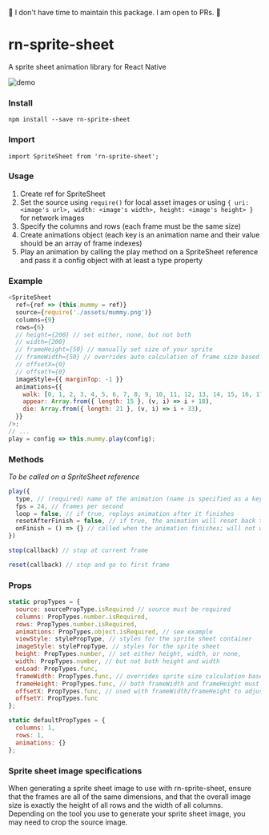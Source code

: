 🚨 I don't have time to maintain this package. I am open to PRs. 🚨

# rn-sprite-sheet

A sprite sheet animation library for React Native

![demo](https://media.giphy.com/media/xjyRCqzjQhyoartPCq/giphy.gif)

### Install

`npm install --save rn-sprite-sheet`

### Import

`import SpriteSheet from 'rn-sprite-sheet';`

### Usage

1.  Create ref for SpriteSheet
2.  Set the source using `require()` for local asset images or using `{ uri: <image's url>, width: <image's width>, height: <image's height> }` for network images
3.  Specify the columns and rows (each frame must be the same size)
4.  Create animations object (each key is an animation name and their value should be an array of frame indexes)
5.  Play an animation by calling the play method on a SpriteSheet reference and pass it a config object with at least a type property

### Example

```javascript
<SpriteSheet
  ref={ref => (this.mummy = ref)}
  source={require('./assets/mummy.png')}
  columns={9}
  rows={6}
  // height={200} // set either, none, but not both
  // width={200}
  // frameHeight={50} // manually set size of your sprite
  // frameWidth={50} // overrides auto calculation of frame size based on height, width, columns, and rows.
  // offsetX={0}
  // offsetY={0}
  imageStyle={{ marginTop: -1 }}
  animations={{
    walk: [0, 1, 2, 3, 4, 5, 6, 7, 8, 9, 10, 11, 12, 13, 14, 15, 16, 17],
    appear: Array.from({ length: 15 }, (v, i) => i + 18),
    die: Array.from({ length: 21 }, (v, i) => i + 33),
  }}
/>;
// ...
play = config => this.mummy.play(config);
```

### Methods

_To be called on a SpriteSheet reference_

```javascript
play({
  type, // (required) name of the animation (name is specified as a key in the animation prop)
  fps = 24, // frames per second
  loop = false, // if true, replays animation after it finishes
  resetAfterFinish = false, // if true, the animation will reset back to the first frame when finished; else will remain on the last frame when finished
  onFinish = () => {} // called when the animation finishes; will not work when loop === true
})

stop(callback) // stop at current frame

reset(callback) // stop and go to first frame
```

### Props

```javascript
static propTypes = {
  source: sourcePropType.isRequired // source must be required
  columns: PropTypes.number.isRequired,
  rows: PropTypes.number.isRequired,
  animations: PropTypes.object.isRequired, // see example
  viewStyle: stylePropType, // styles for the sprite sheet container
  imageStyle: stylePropType, // styles for the sprite sheet
  height: PropTypes.number, // set either height, width, or none,
  width: PropTypes.number, // but not both height and width
  onLoad: PropTypes.func,
  frameWidth: PropTypes.func, // overrides sprite size calculation based on height,width,rows,columns props
  frameHeight: PropTypes.func, // both frameWidth and frameHeight must be set or neither
  offsetX: PropTypes.func, // used with frameWidth/frameHeight to adjust offset of first frame
  offsetY: PropTypes.func
};

static defaultPropTypes = {
  columns: 1,
  rows: 1,
  animations: {}
};
```

### Sprite sheet image specifications

When generating a sprite sheet image to use with rn-sprite-sheet, ensure that the frames are all of the same dimensions, and that the overall image size is exactly the height of all rows and the width of all columns. Depending on the tool you use to generate your sprite sheet image, you may need to crop the source image.
